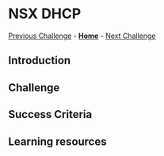 # NSX DHCP
[Previous Challenge](./10-HCX-Network-Extension.md) - **[Home](../Readme.md)** - [Next Challenge](./12-AVS-ANF-Datastores.md)

## Introduction

## Challenge 

## Success Criteria

## Learning resources